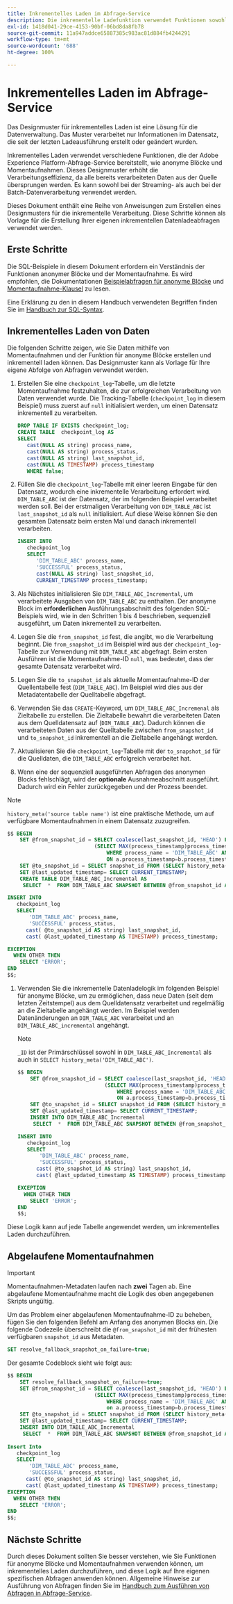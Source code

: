 ```yaml
---
title: Inkrementelles Laden im Abfrage-Service
description: Die inkrementelle Ladefunktion verwendet Funktionen sowohl für anonyme Blöcke als auch für Momentaufnahmen, um eine nahezu in Echtzeit entstehende Lösung zum Verschieben von Daten aus dem Data Lake in Ihr Data Warehouse zu bieten, ohne übereinstimmende Daten zu berücksichtigen.
exl-id: 1418d041-29ce-4153-90bf-06bd8da8fb78
source-git-commit: 11a947addce65887385c983ac81d884fb4244291
workflow-type: tm+mt
source-wordcount: '688'
ht-degree: 100%

---
```


# Inkrementelles Laden im Abfrage-Service

Das Designmuster für inkrementelles Laden ist eine Lösung für die Datenverwaltung. Das Muster verarbeitet nur Informationen im Datensatz, die seit der letzten Ladeausführung erstellt oder geändert wurden.

Inkrementelles Laden verwendet verschiedene Funktionen, die der Adobe Experience Platform-Abfrage-Service bereitstellt, wie anonyme Blöcke und Momentaufnahmen. Dieses Designmuster erhöht die Verarbeitungseffizienz, da alle bereits verarbeiteten Daten aus der Quelle übersprungen werden. Es kann sowohl bei der Streaming- als auch bei der Batch-Datenverarbeitung verwendet werden.

Dieses Dokument enthält eine Reihe von Anweisungen zum Erstellen eines Designmusters für die inkrementelle Verarbeitung. Diese Schritte können als Vorlage für die Erstellung Ihrer eigenen inkrementellen Datenladeabfragen verwendet werden.

## Erste Schritte

Die SQL-Beispiele in diesem Dokument erfordern ein Verständnis der Funktionen anonymer Blöcke und der Momentaufnahme. Es wird empfohlen, die Dokumentationen [Beispielabfragen für anonyme Blöcke](./anonymous-block.md) und [Momentaufnahme-Klausel](../sql/syntax.md#snapshot-clause) zu lesen.

Eine Erklärung zu den in diesem Handbuch verwendeten Begriffen finden Sie im [Handbuch zur SQL-Syntax](../sql/syntax.md).

## Inkrementelles Laden von Daten

Die folgenden Schritte zeigen, wie Sie Daten mithilfe von Momentaufnahmen und der Funktion für anonyme Blöcke erstellen und inkrementell laden können. Das Designmuster kann als Vorlage für Ihre eigene Abfolge von Abfragen verwendet werden.

1. Erstellen Sie eine `checkpoint_log`-Tabelle, um die letzte Momentaufnahme festzuhalten, die zur erfolgreichen Verarbeitung von Daten verwendet wurde. Die Tracking-Tabelle (`checkpoint_log` in diesem Beispiel) muss zuerst auf `null` initialisiert werden, um einen Datensatz inkrementell zu verarbeiten.

   ```SQL
   DROP TABLE IF EXISTS checkpoint_log;
   CREATE TABLE  checkpoint_log AS
   SELECT
      cast(NULL AS string) process_name,
      cast(NULL AS string) process_status,
      cast(NULL AS string) last_snapshot_id,
      cast(NULL AS TIMESTAMP) process_timestamp
      WHERE false;
   ```

1. Füllen Sie die `checkpoint_log`-Tabelle mit einer leeren Eingabe für den Datensatz, wodurch eine inkrementelle Verarbeitung erfordert wird. `DIM_TABLE_ABC` ist der Datensatz, der im folgenden Beispiel verarbeitet werden soll. Bei der erstmaligen Verarbeitung von `DIM_TABLE_ABC` ist `last_snapshot_id` als `null` initialisiert. Auf diese Weise können Sie den gesamten Datensatz beim ersten Mal und danach inkrementell verarbeiten.

   ```SQL
   INSERT INTO
      checkpoint_log
      SELECT
         'DIM_TABLE_ABC' process_name,
         'SUCCESSFUL' process_status,
         cast(NULL AS string) last_snapshot_id,
         CURRENT_TIMESTAMP process_timestamp;
   ```

1.  Als Nächstes initialisieren Sie `DIM_TABLE_ABC_Incremental`, um verarbeitete Ausgaben von `DIM_TABLE_ABC` zu enthalten. Der anonyme Block im **erforderlichen** Ausführungsabschnitt des folgenden SQL-Beispiels wird, wie in den Schritten 1 bis 4 beschrieben, sequenziell ausgeführt, um Daten inkrementell zu verarbeiten.

   1. Legen Sie die `from_snapshot_id` fest, die angibt, wo die Verarbeitung beginnt. Die `from_snapshot_id` im Beispiel wird aus der `checkpoint_log`-Tabelle zur Verwendung mit `DIM_TABLE_ABC` abgefragt. Beim ersten Ausführen ist die Momentaufnahme-ID `null`, was bedeutet, dass der gesamte Datensatz verarbeitet wird.
   1. Legen Sie die `to_snapshot_id` als aktuelle Momentaufnahme-ID der Quellentabelle fest (`DIM_TABLE_ABC`). Im Beispiel wird dies aus der Metadatentabelle der Quelltabelle abgefragt.
   1. Verwenden Sie das `CREATE`-Keyword, um `DIM_TABLE_ABC_Incremenal` als Zieltabelle zu erstellen. Die Zieltabelle bewahrt die verarbeiteten Daten aus dem Quelldatensatz auf (`DIM_TABLE_ABC`). Dadurch können die verarbeiteten Daten aus der Quelltabelle zwischen `from_snapshot_id` und `to_snapshot_id` inkrementell an die Zieltabelle angehängt werden.
   1. Aktualisieren Sie die `checkpoint_log`-Tabelle mit der `to_snapshot_id` für die Quelldaten, die `DIM_TABLE_ABC` erfolgreich verarbeitet hat.
   1. Wenn eine der sequenziell ausgeführten Abfragen des anonymen Blocks fehlschlägt, wird der **optionale** Ausnahmeabschnitt ausgeführt. Dadurch wird ein Fehler zurückgegeben und der Prozess beendet.

   >[!NOTE]
   >
   >`history_meta('source table name')` ist eine praktische Methode, um auf verfügbare Momentaufnahmen in einem Datensatz zuzugreifen.

   ```SQL
   $$ BEGIN
       SET @from_snapshot_id = SELECT coalesce(last_snapshot_id, 'HEAD') FROM checkpoint_log a JOIN
                               (SELECT MAX(process_timestamp)process_timestamp FROM checkpoint_log
                                   WHERE process_name = 'DIM_TABLE_ABC' AND process_status = 'SUCCESSFUL' )b
                                   ON a.process_timestamp=b.process_timestamp;
       SET @to_snapshot_id = SELECT snapshot_id FROM (SELECT history_meta('DIM_TABLE_ABC')) WHERE  is_current = true;
       SET @last_updated_timestamp= SELECT CURRENT_TIMESTAMP;
       CREATE TABLE DIM_TABLE_ABC_Incremental AS
        SELECT  *  FROM DIM_TABLE_ABC SNAPSHOT BETWEEN @from_snapshot_id AND @to_snapshot_id ;
   
   INSERT INTO
      checkpoint_log
      SELECT
          'DIM_TABLE_ABC' process_name,
          'SUCCESSFUL' process_status,
         cast( @to_snapshot_id AS string) last_snapshot_id,
         cast( @last_updated_timestamp AS TIMESTAMP) process_timestamp;
   
   EXCEPTION
     WHEN OTHER THEN
       SELECT 'ERROR';
   END 
   $$;
   ```

1. Verwenden Sie die inkrementelle Datenladelogik im folgenden Beispiel für anonyme Blöcke, um zu ermöglichen, dass neue Daten (seit dem letzten Zeitstempel) aus dem Quelldatensatz verarbeitet und regelmäßig an die Zieltabelle angehängt werden. Im Beispiel werden Datenänderungen an `DIM_TABLE_ABC` verarbeitet und an `DIM_TABLE_ABC_incremental` angehängt.

   >[!NOTE]
   >
   > `_ID` ist der Primärschlüssel sowohl in `DIM_TABLE_ABC_Incremental` als auch in `SELECT history_meta('DIM_TABLE_ABC')`.

   ```SQL
   $$ BEGIN
       SET @from_snapshot_id = SELECT coalesce(last_snapshot_id, 'HEAD') FROM checkpoint_log a join
                               (SELECT MAX(process_timestamp)process_timestamp FROM checkpoint_log
                                   WHERE process_name = 'DIM_TABLE_ABC' AND process_status = 'SUCCESSFUL' )b
                                   ON a.process_timestamp=b.process_timestamp;
       SET @to_snapshot_id = SELECT snapshot_id FROM (SELECT history_meta('DIM_TABLE_ABC')) WHERE  is_current = true;
       SET @last_updated_timestamp= SELECT CURRENT_TIMESTAMP;
       INSERT INTO DIM_TABLE_ABC_Incremental
        SELECT  *  FROM DIM_TABLE_ABC SNAPSHOT BETWEEN @from_snapshot_id AND @to_snapshot_id WHERE NOT EXISTS (SELECT _id FROM DIM_TABLE_ABC_Incremental a WHERE _id=a._id);
   
   INSERT INTO
      checkpoint_log
      SELECT
          'DIM_TABLE_ABC' process_name,
          'SUCCESSFUL' process_status,
         cast( @to_snapshot_id AS string) last_snapshot_id,
         cast( @last_updated_timestamp AS TIMESTAMP) process_timestamp;
   
   EXCEPTION
     WHEN OTHER THEN
       SELECT 'ERROR';
   END
   $$;
   ```

Diese Logik kann auf jede Tabelle angewendet werden, um inkrementelles Laden durchzuführen.

## Abgelaufene Momentaufnahmen

>[!IMPORTANT]
>
>Momentaufnahmen-Metadaten laufen nach **zwei** Tagen ab. Eine abgelaufene Momentaufnahme macht die Logik des oben angegebenen Skripts ungültig.

Um das Problem einer abgelaufenen Momentaufnahme-ID zu beheben, fügen Sie den folgenden Befehl am Anfang des anonymen Blocks ein. Die folgende Codezeile überschreibt die `@from_snapshot_id` mit der frühesten verfügbaren `snapshot_id` aus Metadaten.

```SQL
SET resolve_fallback_snapshot_on_failure=true;
```

Der gesamte Codeblock sieht wie folgt aus:

```SQL
$$ BEGIN
    SET resolve_fallback_snapshot_on_failure=true;
    SET @from_snapshot_id = SELECT coalesce(last_snapshot_id, 'HEAD') FROM checkpoint_log a JOIN
                            (SELECT MAX(process_timestamp)process_timestamp FROM checkpoint_log
                                WHERE process_name = 'DIM_TABLE_ABC' AND process_status = 'SUCCESSFUL' )b
                                on a.process_timestamp=b.process_timestamp;
    SET @to_snapshot_id = SELECT snapshot_id FROM (SELECT history_meta('DIM_TABLE_ABC')) WHERE  is_current = true;
    SET @last_updated_timestamp= SELECT CURRENT_TIMESTAMP;
    INSERT INTO DIM_TABLE_ABC_Incremental
     SELECT  *  FROM DIM_TABLE_ABC SNAPSHOT BETWEEN @from_snapshot_id AND @to_snapshot_id WHERE NOT EXISTS (SELECT _id FROM DIM_TABLE_ABC_Incremental a WHERE _id=a._id);
 
Insert Into
   checkpoint_log
   SELECT
       'DIM_TABLE_ABC' process_name,
       'SUCCESSFUL' process_status,
      cast( @to_snapshot_id AS string) last_snapshot_id,
      cast( @last_updated_timestamp AS TIMESTAMP) process_timestamp;
EXCEPTION
  WHEN OTHER THEN
    SELECT 'ERROR';
END
$$;
```

## Nächste Schritte

Durch dieses Dokument sollten Sie besser verstehen, wie Sie Funktionen für anonyme Blöcke und Momentaufnahmen verwenden können, um inkrementelles Laden durchzuführen, und diese Logik auf Ihre eigenen spezifischen Abfragen anwenden können. Allgemeine Hinweise zur Ausführung von Abfragen finden Sie im [Handbuch zum Ausführen von Abfragen in Abfrage-Service](../best-practices/writing-queries.md).
